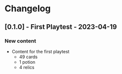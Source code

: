 # Changelog

## [0.1.0] - First Playtest - 2023-04-19

### New content

- Content for the first playtest
    - 49 cards
    - 1 potion
    - 4 relics